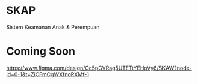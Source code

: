 # SKAP
Sistem Keamanan Anak & Perempuan

# Coming Soon
https://www.figma.com/design/Cc5pGVRag5UTETtYEHoVy6/SKAW?node-id=0-1&t=ZiCFmCgWXfnoRXMf-1
